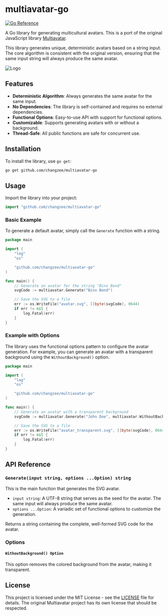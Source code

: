 # multiavatar-go

[![Go Reference](https://pkg.go.dev/badge/github.com/changzee/multiavatar-go.svg)](https://pkg.go.dev/github.com/changzee/multiavatar-go)

A Go library for generating multicultural avatars. This is a port of the original JavaScript library [Multiavatar](https://github.com/multiavatar/Multiavatar).

This library generates unique, deterministic avatars based on a string input. The core algorithm is consistent with the original version, ensuring that the same input string will always produce the same avatar.

![Logo](https://raw.githubusercontent.com/multiavatar/Multiavatar/main/logo.png)

## Features

- **Deterministic Algorithm**: Always generates the same avatar for the same input.
- **No Dependencies**: The library is self-contained and requires no external dependencies.
- **Functional Options**: Easy-to-use API with support for functional options.
- **Customizable**: Supports generating avatars with or without a background.
- **Thread-Safe**: All public functions are safe for concurrent use.

## Installation

To install the library, use `go get`:

```bash
go get github.com/changzee/multiavatar-go
```

## Usage

Import the library into your project:

```go
import "github.com/changzee/multiavatar-go"
```

### Basic Example

To generate a default avatar, simply call the `Generate` function with a string.

```go
package main

import (
	"log"
	"os"

	"github.com/changzee/multiavatar-go"
)

func main() {
	// Generate an avatar for the string "Binx Bond"
	svgCode := multiavatar.Generate("Binx Bond")

	// Save the SVG to a file
	err := os.WriteFile("avatar.svg", []byte(svgCode), 0644)
	if err != nil {
		log.Fatal(err)
	}
}
```

### Example with Options

The library uses the functional options pattern to configure the avatar generation. For example, you can generate an avatar with a transparent background using the `WithoutBackground()` option.

```go
package main

import (
	"log"
	"os"

	"github.com/changzee/multiavatar-go"
)

func main() {
	// Generate an avatar with a transparent background
	svgCode := multiavatar.Generate("John Doe", multiavatar.WithoutBackground())

	// Save the SVG to a file
	err := os.WriteFile("avatar_transparent.svg", []byte(svgCode), 0644)
	if err != nil {
		log.Fatal(err)
	}
}
```

## API Reference

### `Generate(input string, options ...Option) string`

This is the main function that generates the SVG avatar.

- `input string`: A UTF-8 string that serves as the seed for the avatar. The same input will always produce the same avatar.
- `options ...Option`: A variadic set of functional options to customize the generation.

Returns a string containing the complete, well-formed SVG code for the avatar.

### Options

#### `WithoutBackground() Option`

This option removes the colored background from the avatar, making it transparent.

## License

This project is licensed under the MIT License - see the [LICENSE](LICENSE) file for details. The original Multiavatar project has its own license that should be respected.
